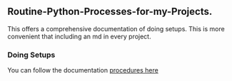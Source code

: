 ## Routine-Python-Processes-for-my-Projects.
This offers a comprehensive documentation of doing setups. This is more convenient that including an md in every project. 

### Doing Setups 

You can follow the documentation [procedures here](docs/installation.md)
